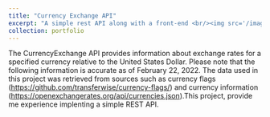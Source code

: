 ```yaml
---
title: "Currency Exchange API"
excerpt: "A simple rest API along with a front-end <br/><img src='/images/currency-exchange.png'>"
collection: portfolio
---
```

The CurrencyExchange API provides information about exchange rates for a specified currency relative to the United States Dollar. Please note that the following information is accurate as of February 22, 2022. The data used in this project was retrieved from sources such as currency flags (https://github.com/transferwise/currency-flags/) and currency information (https://openexchangerates.org/api/currencies.json).This project, provide me experience implenting a simple REST API.